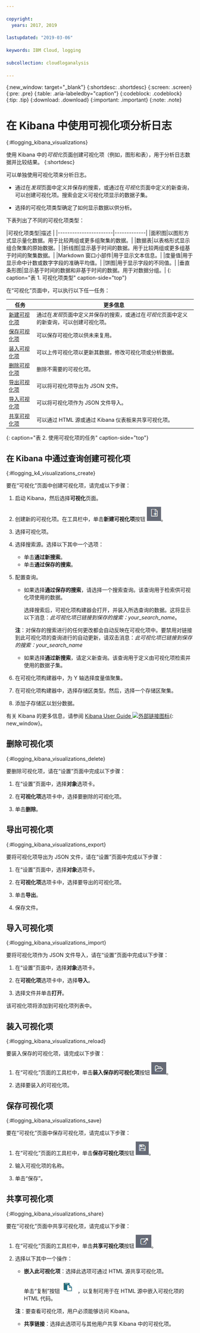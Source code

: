 ```yaml
---

copyright:
  years: 2017, 2019

lastupdated: "2019-03-06"

keywords: IBM Cloud, logging

subcollection: cloudloganalysis

---
```


{:new_window: target="_blank"}
{:shortdesc: .shortdesc}
{:screen: .screen}
{:pre: .pre}
{:table: .aria-labeledby="caption"}
{:codeblock: .codeblock}
{:tip: .tip}
{:download: .download}
{:important: .important}
{:note: .note}

# 在 Kibana 中使用可视化项分析日志 
{:#logging_kibana_visualizations}

使用 Kibana 中的*可视化*页面创建可视化项（例如，图形和表），用于分析日志数据并比较结果。
{:shortdesc}

可以单独使用可视化项来分析日志。 

* 通过在*发现*页面中定义并保存的搜索，或通过在*可视化*页面中定义的新查询，可以创建可视化项。搜索会定义可视化项显示的数据子集。

* 选择的可视化项类型确定了如何显示数据以供分析。

下表列出了不同的可视化项类型：

|可视化项类型|描述
|
|-----------------------|-------------|
|面积图|以图形方式显示量化数据。用于比较两组或更多组聚集的数据。|
|数据表|以表格形式显示组合聚集的原始数据。|
|折线图|显示基于时间的数据。用于比较两组或更多组基于时间的聚集数据。|
|Markdown 窗口小部件|用于显示文本信息。|
|度量值|用于显示命中计数或数字字段的准确平均值。|
|饼图|用于显示字段的不同值。| 
|垂直条形图|显示基于时间的数据和非基于时间的数据。用于对数据分组。|
{: caption="表 1. 可视化项类型" caption-side="top"}

在“可视化”页面中，可以执行以下任一任务：

|任务|更多信息|
|------|------------------|
|[新建可视化项](/docs/services/CloudLogAnalysis/kibana4?topic=cloudloganalysis-logging_kibana_visualizations#logging_k4_visualizations_create)|通过在*发现*页面中定义并保存的搜索，或通过在*可视化*页面中定义的新查询，可以创建可视化项。|
|[保存可视化项](/docs/services/CloudLogAnalysis/kibana4?topic=cloudloganalysis-logging_kibana_visualizations#logging_kibana_visualizations_save)|可以保存可视化项以供未来复用。|
|[装入可视化项](/docs/services/CloudLogAnalysis/kibana4?topic=cloudloganalysis-logging_kibana_visualizations#logging_kibana_visualizations_reload)|可以上传可视化项以更新其数据，修改可视化项或分析数据。|
|[删除可视化项](/docs/services/CloudLogAnalysis/kibana4?topic=cloudloganalysis-logging_kibana_visualizations#logging_kibana_visualizations_delete)|删除不需要的可视化项。|
|[导出可视化项](/docs/services/CloudLogAnalysis/kibana4?topic=cloudloganalysis-logging_kibana_visualizations#logging_kibana_visualizations_export)|可以将可视化项导出为 JSON 文件。|
|[导入可视化项](/docs/services/CloudLogAnalysis/kibana4?topic=cloudloganalysis-logging_kibana_visualizations#logging_kibana_visualizations_import)|可以将可视化项作为 JSON 文件导入。|
|[共享可视化项](/docs/services/CloudLogAnalysis/kibana4?topic=cloudloganalysis-logging_kibana_visualizations#logging_kibana_visualizations_share)|可以通过 HTML 源或通过 Kibana 仪表板来共享可视化项。|
{: caption="表 2. 使用可视化项的任务" caption-side="top"}


## 在 Kibana 中通过查询创建可视化项
{:#logging_k4_visualizations_create}

要在“可视化”页面中创建可视化项，请完成以下步骤：

1. 启动 Kibana，然后选择**可视化**页面。

2. 创建新的可视化项。在工具栏中，单击**新建可视化项**按钮 ![新建可视化项](images/k4_visualization_new_icon.jpg "新建可视化项")。

3. 选择可视化项。
    
4. 选择搜索源。选择以下其中一个选项：

    * 单击**通过新搜索**。
    * 单击**通过保存的搜索**。 
  
5. 配置查询。

    * 如果选择**通过保存的搜索**，请选择一个搜索查询。该查询用于检索供可视化项使用的数据。 

        选择搜索后，可视化项构建器会打开，并装入所选查询的数据。这将显示以下消息：*此可视化项已链接到保存的搜索：your_search_name*。 
	
	**注**：对保存的搜索进行的任何更改都会自动反映在可视化项中。要禁用对链接到此可视化项的查询进行的自动更新，请双击消息：*此可视化项已链接到保存的搜索：your_search_name* 

    * 如果选择**通过新搜索**，请定义新查询。该查询用于定义由可视化项检索并使用的数据子集。

6. 在可视化项构建器中，为 Y 轴选择度量值聚集。

7. 在可视化项构建器中，选择存储区类型。然后，选择一个存储区聚集。
  
8. 添加子存储区以划分数据。

有关 Kibana 的更多信息，请参阅 [Kibana User Guide ![外部链接图标](../../../icons/launch-glyph.svg "外部链接图标")](https://www.elastic.co/guide/en/kibana/4.1/index.html){: new_window}。

## 删除可视化项
{:#logging_kibana_visualizations_delete}

要删除可视化项，请在“设置”页面中完成以下步骤：

1. 在“设置”页面中，选择**对象**选项卡。

2. 在**可视化项**选项卡中，选择要删除的可视化项。

3. 单击**删除**。


## 导出可视化项
{:#logging_kibana_visualizations_export}

要将可视化项导出为 JSON 文件，请在“设置”页面中完成以下步骤：

1. 在“设置”页面中，选择**对象**选项卡。

2. 在**可视化项**选项卡中，选择要导出的可视化项。

3. 单击**导出**。

4. 保存文件。

## 导入可视化项
{:#logging_kibana_visualizations_import}

要将可视化项作为 JSON 文件导入，请在“设置”页面中完成以下步骤：

1. 在“设置”页面中，选择**对象**选项卡。

2. 在**可视化项**选项卡中，选择**导入**。

3. 选择文件并单击**打开**。

该可视化项将添加到可视化项列表中。


 
## 装入可视化项
{:#logging_kibana_visualizations_reload}

要装入保存的可视化项，请完成以下步骤：

1. 在“可视化”页面的工具栏中，单击**装入保存的可视化项**按钮 ![装入保存的可视化项](images/k4_visualization_open_icon.jpg "装入保存的可视化项")。

2. 选择要装入的可视化项。 


## 保存可视化项
{:#logging_kibana_visualizations_save}

要在“可视化”页面中保存可视化项，请完成以下步骤：

1. 在“可视化”页面的工具栏中，单击**保存可视化项**按钮 ![保存可视化项](images/k4_visualization_save_icon.jpg "保存可视化项")。

2. 输入可视化项的名称。

3. 单击“保存”。 



## 共享可视化项
{:#logging_kibana_visualizations_share}

要在“可视化”页面中共享可视化项，请完成以下步骤：

1. 在“可视化”页面的工具栏中，单击**共享可视化项**按钮 ![共享可视化项](images/k4_visualization_share_icon.jpg "共享可视化项")。

2. 选择以下其中一个操作：

    * **嵌入此可视化项**：选择此选项可通过 HTML 源共享可视化项。 
    
        单击“复制”按钮 ![复制到剪贴板](images/k4_copy_to_clipboard.jpg "复制到剪贴板")，以复制可用于在 HTML 源中嵌入可视化项的 HTML 代码。 
	
	**注**：要查看可视化项，用户必须能够访问 Kibana。
	
    * **共享链接**：选择此选项可与其他用户共享 Kibana 中的可视化项。



